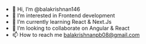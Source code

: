 - 👋 Hi, I’m @balakrishnan146
- 👀 I’m interested in Frontend development
- 🌱 I’m currently learning React & Next.Js
- 💞️ I’m looking to collaborate on Angular & React
- 📫 How to reach me balakrishnanpb08@gmail.com

<!---
balakrishnan146/balakrishnan146 is a ✨ special ✨ repository because its `README.md` (this file) appears on your GitHub profile.
You can click the Preview link to take a look at your changes.
--->

